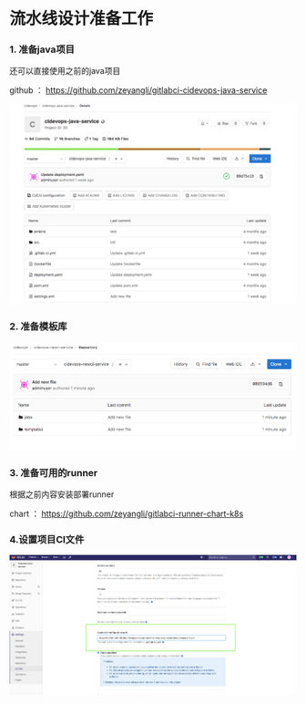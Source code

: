 # 流水线设计准备工作

### 1. 准备java项目

还可以直接使用之前的java项目

github ： https://github.com/zeyangli/gitlabci-cidevops-java-service

![image](images/16.png)

### 2. 准备模板库

![images](images/17.png)


### 3. 准备可用的runner

根据之前内容安装部署runner 

chart ： https://github.com/zeyangli/gitlabci-runner-chart-k8s

### 4.设置项目CI文件

![images](images/15.png)
